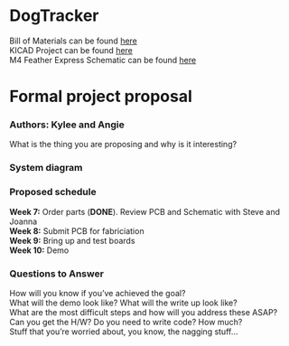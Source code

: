 # DogTracker
Bill of Materials can be found [here](https://github.com/krsandwich/DogTracker/tree/master/Hardware/BOM) \
KICAD Project can be found [here](https://github.com/krsandwich/DogTracker/tree/master/Hardware/Kicad)\
M4 Feather Express Schematic can be found [here](https://learn.adafruit.com/assets/57242)



# Formal project proposal
### Authors: Kylee and Angie
What is the thing you are proposing and why is it interesting? 
### System diagram   

### Proposed schedule
__Week 7:__ Order parts (__DONE__). Review PCB and Schematic with Steve and Joanna \
__Week 8:__ Submit PCB for fabriciation \
__Week 9:__ Bring up and test boards \
__Week 10:__ Demo 

### Questions to Answer
How will you know if you’ve achieved the goal? \
What will the demo look like? What will the write up look like? \
What are the most difficult steps and how will you address these ASAP? \
Can you get the H/W? Do you need to write code? How much? \
Stuff that you’re worried about, you know, the nagging stuff… 
